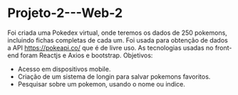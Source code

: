 # Projeto-2---Web-2


Foi criada uma Pokedex virtual, onde teremos os dados de 250 pokemons, incluindo fichas completas de cada um. Foi usada para obtenção de dados a API https://pokeapi.co/
que é de livre uso. As tecnologias usadas no front-end foram Reactjs e Axios e bootstrap.
Objetivos:
- Acesso em dispositivos mobile.
- Criação de um sistema de longin para salvar pokemons favoritos.
- Pesquisar sobre um pokemon, usando o nome ou indice.

